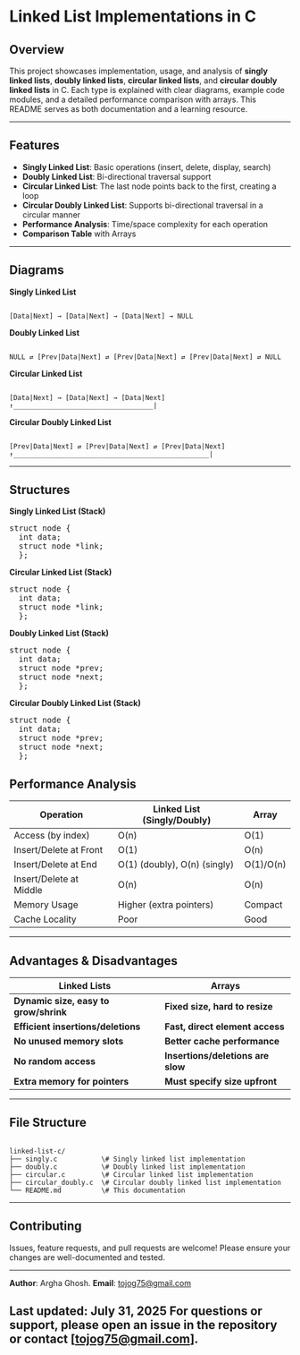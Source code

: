 # Linked List Implementations in C


## Overview

This project showcases implementation, usage, and analysis of **singly linked lists**, **doubly linked lists**, **circular linked lists**, and **circular doubly linked lists** in C. Each type is explained with clear diagrams, example code modules, and a detailed performance comparison with arrays. This README serves as both documentation and a learning resource.

---

## Features

- **Singly Linked List**: Basic operations (insert, delete, display, search)
- **Doubly Linked List**: Bi-directional traversal support
- **Circular Linked List**: The last node points back to the first, creating a loop
- **Circular Doubly Linked List**: Supports bi-directional traversal in a circular manner
- **Performance Analysis**: Time/space complexity for each operation
- **Comparison Table** with Arrays

---

## Diagrams

**Singly Linked List**  
```

[Data|Next] → [Data|Next] → [Data|Next] → NULL

```

**Doubly Linked List**  
```

NULL ⇄ [Prev|Data|Next] ⇄ [Prev|Data|Next] ⇄ [Prev|Data|Next] ⇄ NULL

```

**Circular Linked List**  
```

[Data|Next] → [Data|Next] → [Data|Next]
↑___________________________________|

```

**Circular Doubly Linked List**  
```

[Prev|Data|Next] ⇄ [Prev|Data|Next] ⇄ [Prev|Data|Next]
↑_________________________________________________|

```

---

## Structures

**Singly Linked List (Stack)**

<pre lang="c">struct node { 
  int data;
  struct node *link;
  }; </pre>

**Circular Linked List (Stack)**

<pre lang="c">struct node { 
  int data;
  struct node *link;
  };</pre>

**Doubly Linked List (Stack)**

<pre lang="c">struct node {
  int data;
  struct node *prev;
  struct node *next;
  };</pre>

**Circular Doubly Linked List (Stack)**

<pre lang="c">struct node {
  int data;
  struct node *prev;
  struct node *next;
  };</pre>


## Performance Analysis

| Operation                | Linked List (Singly/Doubly) | Array      |
|-------------------------|-----------------------------|------------|
| Access (by index)       | O(n)                        | O(1)       |
| Insert/Delete at Front  | O(1)                        | O(n)       |
| Insert/Delete at End    | O(1) (doubly), O(n) (singly)| O(1)/O(n)  |
| Insert/Delete at Middle | O(n)                        | O(n)       |
| Memory Usage            | Higher (extra pointers)     | Compact    |
| Cache Locality          | Poor                        | Good       |

---

## Advantages & Disadvantages

| **Linked Lists**                    | **Arrays**                        |
|-------------------------------------|-----------------------------------|
| **Dynamic size, easy to grow/shrink** | **Fixed size, hard to resize**     |
| **Efficient insertions/deletions**  | **Fast, direct element access**    |
| **No unused memory slots**          | **Better cache performance**       |
| **No random access**                | **Insertions/deletions are slow**  |
| **Extra memory for pointers**       | **Must specify size upfront**      |

---

## File Structure

```

linked-list-c/
├── singly.c           \# Singly linked list implementation
├── doubly.c           \# Doubly linked list implementation
├── circular.c         \# Circular linked list implementation
├── circular_doubly.c  \# Circular doubly linked list implementation
└── README.md          \# This documentation

```

---

## Contributing

Issues, feature requests, and pull requests are welcome! Please ensure your changes are well-documented and tested.

---

**Author**: Argha Ghosh.
**Email**: tojog75@gmail.com

**Last updated**: July 31, 2025
For questions or support, please open an issue in the repository or contact [tojog75@gmail.com].
---



